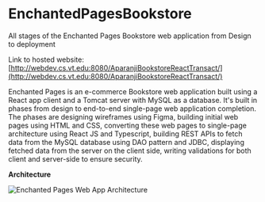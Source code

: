 # EnchantedPagesBookstore
All stages of the Enchanted Pages Bookstore web application from Design to deployment

Link to hosted website: [http://webdev.cs.vt.edu:8080/AparanjiBookstoreReactTransact/](http://webdev.cs.vt.edu:8080/AparanjiBookstoreReactTransact/)

Enchanted Pages is an e-commerce Bookstore web application built using a React app client and a Tomcat server with MySQL as a database. It's built in phases from design to end-to-end single-page web application completion. The phases are designing wireframes using Figma, building initial web pages using HTML and CSS, converting these web pages to single-page architecture using React JS and Typescript, building REST APIs to fetch data from the MySQL database using DAO pattern and JDBC, displaying fetched data from the server on the client side, writing validations for both client and server-side to ensure security.


**Architecture**

![Enchanted Pages Web App Architecture](https://github.com/aparanji49/EnchantedPagesBookstore/assets/22083265/2887b17f-fc0e-4092-98da-6f824c7936a9)

